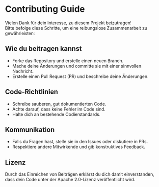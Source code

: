 # Contributing Guide

Vielen Dank für dein Interesse, zu diesem Projekt beizutragen!  
Bitte befolge diese Schritte, um eine reibungslose Zusammenarbeit zu gewährleisten:

## Wie du beitragen kannst
- Forke das Repository und erstelle einen neuen Branch.
- Mache deine Änderungen und committe sie mit einer sinnvollen Nachricht.
- Erstelle einen Pull Request (PR) und beschreibe deine Änderungen.

## Code-Richtlinien
- Schreibe sauberen, gut dokumentierten Code.
- Achte darauf, dass keine Fehler im Code sind.
- Halte dich an bestehende Codierstandards.

## Kommunikation
- Falls du Fragen hast, stelle sie in den Issues oder diskutiere in PRs.
- Respektiere andere Mitwirkende und gib konstruktives Feedback.

## Lizenz
Durch das Einreichen von Beiträgen erklärst du dich damit einverstanden, dass dein Code unter der Apache 2.0-Lizenz veröffentlicht wird.
